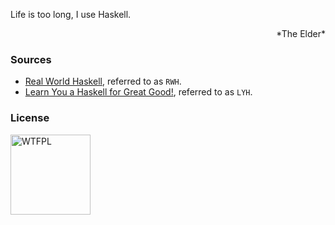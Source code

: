 Life is too long, I use Haskell.
<div style="text-align: right">*The Elder*</div>


### Sources
- [Real World Haskell](http://book.realworldhaskell.org/read/), referred to as `RWH`.
- [Learn You a Haskell for Great Good!](http://learnyouahaskell.com/chapters/), referred to as `LYH`.


### License
<a href="http://www.wtfpl.net">
  <img src="http://www.wtfpl.net/wp-content/uploads/2012/12/wtfpl.svg"
       width="128"
       alt="WTFPL">
  </img>
</a>
